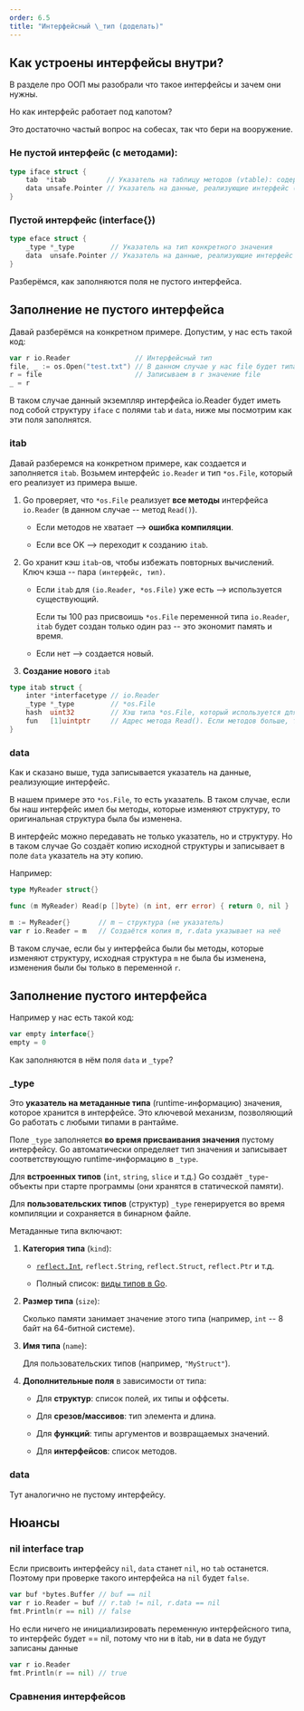 ```yaml
---
order: 6.5
title: "Интерфейсный \_тип (доделать)"
---
```


## Как устроены интерфейсы внутри?

В разделе про ООП мы разобрали что такое интерфейсы и зачем они нужны.

Но как интерфейс работает под капотом?

Это достаточно частый вопрос на собесах, так что бери на вооружение.

### **Не пустой интерфейс (с методами):**

```go
type iface struct {
    tab  *itab          // Указатель на таблицу методов (vtable): содержит информацию о типе и методах
    data unsafe.Pointer // Указатель на данные, реализующие интерфейс (конкретное значение)
}
```

### **Пустой интерфейс (interface\{}**)

```go
type eface struct {
    _type *_type         // Указатель на тип конкретного значения
    data  unsafe.Pointer // Указатель на данные, реализующие интерфейс (конкретное значение)
}
```

Разберёмся, как заполняются поля не пустого интерфейса.

## Заполнение не пустого интерфейса

Давай разберёмся на конкретном примере. Допустим, у нас есть такой код:

```go
var r io.Reader                // Интерфейсный тип
file, _ := os.Open("test.txt") // В данном случае у нас file будет типа *os.File
r = file                       // Записываем в r значение file
_ = r
```

В таком случае данный экземпляр интерфейса io.Reader будет иметь под собой структуру `iface` с полями `tab` и `data`, ниже мы посмотрим как эти поля заполнятся.

### itab

Давай разберемся на конкретном примере, как создается и заполняется `itab`. Возьмем интерфейс `io.Reader` и тип `*os.File`, который его реализует из примера выше.

1. Go проверяет, что `*os.File` реализует **все методы** интерфейса `io.Reader` (в данном случае -- метод `Read()`).

   -  Если методов не хватает --> **ошибка компиляции**.

   -  Если все OK --> переходит к созданию `itab`.

2. Go хранит кэш `itab`\-ов, чтобы избежать повторных вычислений. Ключ кэша -- пара `(интерфейс, тип)`.

   -  Если `itab` для `(io.Reader, *os.File)` уже есть --> используется существующий.

      Если ты 100 раз присвоишь `*os.File` переменной типа `io.Reader`, `itab` будет создан только один раз -- это экономит память и время.

   -  Если нет --> создается новый.

3. **Создание нового** `itab`

```go
type itab struct {
    inter *interfacetype // io.Reader
    _type *_type         // *os.File
    hash  uint32         // Хэш типа *os.File, который используется для оптимизации операций с интерфейсами, таких как type switches.
    fun   [1]uintptr     // Адрес метода Read(). Если методов больше, то и массив больше
}
```

### data

Как и сказано выше, туда записывается указатель на данные, реализующие интерфейс.

В нашем примере это `*os.File`, то есть указатель. В таком случае, если бы наш интерфейс имел бы методы, которые изменяют структуру, то оригинальная структура была бы изменена.

В интерфейс можно передавать не только указатель, но и структуру. Но в таком случае Go создаёт копию исходной структуры и записывает в поле `data` указатель на эту копию.

Например:

```go
type MyReader struct{}

func (m MyReader) Read(p []byte) (n int, err error) { return 0, nil }

m := MyReader{}       // m — структура (не указатель)
var r io.Reader = m   // Создаётся копия m, r.data указывает на неё
```

В таком случае, если бы у интерфейса были бы методы, которые изменяют структуру, исходная структура `m` не была бы изменена, изменения были бы только в переменной `r`.

## Заполнение пустого интерфейса

Например у нас есть такой код:

```go
var empty interface{}
empty = 0
```

Как заполняются в нём поля `data` и `_type`?

### \_type

Это **указатель на метаданные типа** (runtime-информацию) значения, которое хранится в интерфейсе. Это ключевой механизм, позволяющий Go работать с любыми типами в рантайме.

Поле `_type` заполняется **во время присваивания значения** пустому интерфейсу. Go автоматически определяет тип значения и записывает соответствующую runtime-информацию в `_type`.

Для **встроенных типов** (`int`, `string`, `slice` и т.д.) Go создаёт `_type`\-объекты при старте программы (они хранятся в статической памяти).

Для **пользовательских типов** (структур) `_type` генерируется во время компиляции и сохраняется в бинарном файле.

Метаданные типа включают:

1. **Категория типа** (`kind`):

   -  [`reflect.Int`](http://reflect.Int), `reflect.String`, `reflect.Struct`, `reflect.Ptr` и т.д.

   -  Полный список: [виды типов в Go](https://golang.org/pkg/reflect/#Kind).

2. **Размер типа** (`size`):

   Сколько памяти занимает значение этого типа (например, `int` -- 8 байт на 64-битной системе).

3. **Имя типа** (`name`):

   Для пользовательских типов (например, `"MyStruct"`).

4. **Дополнительные поля** в зависимости от типа:

   -  Для **структур**: список полей, их типы и оффсеты.

   -  Для **срезов/массивов**: тип элемента и длина.

   -  Для **функций**: типы аргументов и возвращаемых значений.

   -  Для **интерфейсов**: список методов.

### data

Тут аналогично не пустому интерфейсу.

## Нюансы

### nil interface trap

Если присвоить интерфейсу `nil`, `data` станет `nil`, но `tab` останется. Поэтому при проверке такого интерфейса на `nil` будет `false`.

```go
var buf *bytes.Buffer // buf == nil
var r io.Reader = buf // r.tab != nil, r.data == nil
fmt.Println(r == nil) // false
```

Но если ничего не инициализировать переменную интерфейсного типа, то интерфейс будет == nil, потому что ни в itab, ни в data не будут записаны данные

```go
var r io.Reader
fmt.Println(r == nil) // true
```

### Сравнения интерфейсов